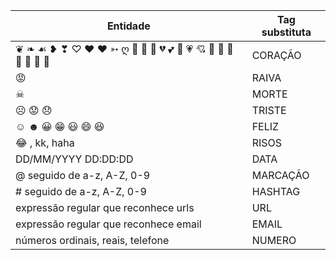 | Entidade  | Tag substituta  |
|---|---|
| ❦ ❧ ☙ ❥ ❣ ♡ ♥ ❤ ➳ ღ 💌 🏩 💓 💔 💕 💖 💗 💘 💙 💚 💛 💜 🖤 💝 💞 | CORAÇÃO |
| 😡 | RAIVA |
| ☠ | MORTE |
| ☹ 😟 😞 | TRISTE |
| ☺ ☻ 😀 😁 😃 😄 😆 | FELIZ |
| 😂 , kk, haha | RISOS |
| DD/MM/YYYY DD:DD:DD | DATA |
| @ seguido de a-z, A-Z, 0-9 | MARCAÇÃO |
| # seguido de a-z, A-Z, 0-9 | HASHTAG |
| expressão regular que reconhece urls | URL |
| expressão regular que reconhece email | EMAIL |
| números ordinais, reais, telefone | NUMERO |



